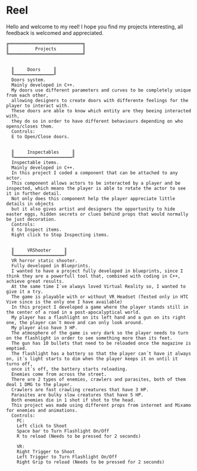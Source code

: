 # Reel
Hello and welcome to my reel!
I hope you find my projects interesting, all feedback is welcomed and appreciated.


    ╔════════════════════════════╗
    ║          Projects          ║
    ╚════════════════════════════╝
      

      ║     Doors     ║
      ╙╍╍╍╍╍╍╍╍╍╍╍╍╍╍╍╜
      Doors system.
      Mainly developed in C++.
      My doors use different parameters and curves to be completely unique from each other, 
      allowing designers to create doors with differente feelings for the player to interact with.
      These doors are able to know which entity are they beeing interacted with,
      they do so in order to have different behaviours depending on who opens/closes them.
      Controls:
      E to Open/Close doors.
      
      
      ║     Inspectables     ║
      ╙╍╍╍╍╍╍╍╍╍╍╍╍╍╍╍╍╍╍╍╍╍╍╜
      Inspectable items.
      Mainly developed in C++.
      In this project I coded a component that can be attached to any actor.
      This component allows actors to be interacted by a player and be inspected, which means the player is able to rotate the actor to see it in further detail.
      Not only does this component help the player appreciate little details in objects 
      but it also gives artist and designers the opportunity to hide easter eggs, hidden secrets or clues behind props that would normally be just decoration.
      Controls:
      E to Inspect items.
      Right click to Stop Inspecting items.
      
      
      ║     VRShooter     ║
      ╙╍╍╍╍╍╍╍╍╍╍╍╍╍╍╍╍╍╍╍╜
      VR horror static shooter.
      Fully developed in Blueprints.
      I wanted to have a project fully developed in blueprints, since I think they are a powerfull tool that, combined with coding in C++, achieve great results.
      At the same time I´ve always loved Virtual Reality so, I wanted to give it a try.
      The game is playable with or without VR Headset (Tested only in HTC Vive since is the only one I have available)
      In this project I developed a game where the player stands still in the center of a road in a post-apocalyptical world.
      My player has a flashlight on its left hand and a gun on its right one, the player can´t move and can only look around.
      My player also have 3 HP.
      The atmosphere of the game is very dark so the player needs to turn on the flashlight in order to see something more than its feet.
      The gun has 10 bullets that need to be reloaded once the magazine is emptied.
      The flashlight has a battery so that the player can´t have it always on, it´s light starts to dim when the player keeps it on until it turns off, 
      once it´s off, the battery starts reloading.
      Enemies come from across the street.
      There are 2 types of enemies, crawlers and parasites, both of them deal 1 DMG to the player.
      Crawlers are fast crawling creatures that have 3 HP.
      Parasites are bulky slow creatures that have 5 HP.
      Both enemies die in 1 shot if shot to the head.
      This project was made using different props from internet and Mixamo for enemies and animations.
      Controls:
        PC:
        Left click to Shoot
        Space bar to Turn Flashlight On/Off
        R to reload (Needs to be pressed for 2 seconds)
        
        VR:     
        Right Trigger to Shoot
        Left Trigger to Turn Flashlight On/Off
        Right Grip to reload (Needs to be pressed for 2 seconds)
      
